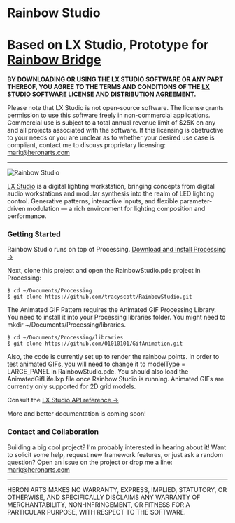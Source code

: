 Rainbow Studio
==
Based on LX Studio, Prototype for [Rainbow Bridge](http://giantrainbow.com/)
==

**BY DOWNLOADING OR USING THE LX STUDIO SOFTWARE OR ANY PART THEREOF, YOU AGREE TO THE TERMS AND CONDITIONS OF THE [LX STUDIO SOFTWARE LICENSE AND DISTRIBUTION AGREEMENT](http://lx.studio/license).**

Please note that LX Studio is not open-source software. The license grants permission to use this software freely in non-commercial applications. Commercial use is subject to a total annual revenue limit of $25K on any and all projects associated with the software. If this licensing is obstructive to your needs or you are unclear as to whether your desired use case is compliant, contact me to discuss proprietary licensing: mark@heronarts.com

---

![Rainbow Studio](https://raw.github.com/tracyscott/RainbowStudio/master/assets/rainbowstudio.jpg)

[LX Studio](http://lx.studio/) is a digital lighting workstation, bringing concepts from digital audio workstations and modular synthesis into the realm of LED lighting control. Generative patterns, interactive inputs, and flexible parameter-driven modulation — a rich environment for lighting composition and performance.

### Getting Started ###

Rainbow Studio runs on top of Processing. [Download and install Processing &rarr;](https://processing.org/download/)

Next, clone this project and open the RainbowStudio.pde project in Processing:
```
$ cd ~/Documents/Processing
$ git clone https://github.com/tracyscott/RainbowStudio.git
```

The Animated GIF Pattern requires the Animated GIF Processing Library. You need to install it into your Processing libraries folder. You might need to mkdir ~/Documents/Processing/libraries.
```
$ cd ~/Documents/Processing/libraries
$ git clone https://github.com/01010101/GifAnimation.git
```

Also, the code is currently set up to render the rainbow points.  In order to test animated GIFs, you will need to change it to modelType = LARGE_PANEL in RainbowStudio.pde.  You should also load the AnimatedGifLife.lxp file once Rainbow Studio is running.  Animated GIFs are currently only supported for 2D grid models.

Consult the [LX Studio API reference &rarr;](http://lx.studio/api/)

More and better documentation is coming soon!

### Contact and Collaboration ###

Building a big cool project? I'm probably interested in hearing about it! Want to solicit some help, request new framework features, or just ask a random question? Open an issue on the project or drop me a line: mark@heronarts.com

---

HERON ARTS MAKES NO WARRANTY, EXPRESS, IMPLIED, STATUTORY, OR OTHERWISE, AND SPECIFICALLY DISCLAIMS ANY WARRANTY OF MERCHANTABILITY, NON-INFRINGEMENT, OR FITNESS FOR A PARTICULAR PURPOSE, WITH RESPECT TO THE SOFTWARE.
